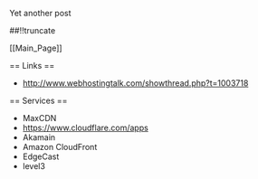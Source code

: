 Yet another post

[meta:author]: <> (Jonas Colmsjo)
[meta:title]: <> (Cdn-background.md)
[meta:date]: <> (2012-01-01)
[meta:nested:key]: <> (Metadata value)

##!!truncate


[[Main_Page]]


== Links ==

* http://www.webhostingtalk.com/showthread.php?t=1003718


== Services ==

* MaxCDN
* https://www.cloudflare.com/apps
* Akamain
* Amazon CloudFront
* EdgeCast
* level3
